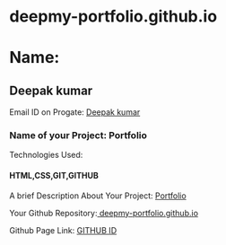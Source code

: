 # deepmy-portfolio.github.io

<h1>Name:</h1> <h2>Deepak kumar</h2>

Email ID on Progate: <a href="https://mail.google.com/mail/u/0/dk271560@gmail.com">Deepak kumar</a>

 <h3>Name of your Project: Portfolio</h3>

Technologies Used:<h4>HTML,CSS,GIT,GITHUB</h4>

A brief Description About Your Project: <a href="https://drive.google.com/file/d/1HPZW9tlQqIu9zmnfRiawcgKm4Jogqnv5/view?usp=sharing"> Portfolio</a>

Your Github Repository:<a href="https://github.com/Deepak143341/deepmy-portfolio.github.io"> deepmy-portfolio.github.io</a>

Github Page Link: <a href="https://github.com/Deepak143341/"> GITHUB ID</a>
